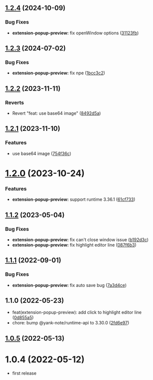 ## [1.2.4](https://github.com/purocean/yank-note-extension/compare/extension-pop-preview-1.2.3...extension-pop-preview-1.2.4) (2024-10-09)


### Bug Fixes

* **extension-popup-preview:** fix openWindow options ([31123fb](https://github.com/purocean/yank-note-extension/commit/31123fb3f66907a4f4b98b64e88d0bff8336ead0))



## [1.2.3](https://github.com/purocean/yank-note-extension/compare/extension-pop-preview-1.2.2...extension-pop-preview-1.2.3) (2024-07-02)


### Bug Fixes

* **extension-popup-preview:** fix npe ([1bcc3c2](https://github.com/purocean/yank-note-extension/commit/1bcc3c27cfe1613ff2f6057b472b41dc75b2cf02))



## [1.2.2](https://github.com/purocean/yank-note-extension/compare/extension-pop-preview-1.2.1...extension-pop-preview-1.2.2) (2023-11-11)


### Reverts

* Revert "feat: use base64 image" ([8492d5a](https://github.com/purocean/yank-note-extension/commit/8492d5a0c1c84991d56b06f9176632f8406d1e26))



## [1.2.1](https://github.com/purocean/yank-note-extension/compare/extension-pop-preview-1.2.0...extension-pop-preview-1.2.1) (2023-11-10)


### Features

* use base64 image ([754f36c](https://github.com/purocean/yank-note-extension/commit/754f36c8da832dadff392c1df9bd79b7921acfe0))



# [1.2.0](https://github.com/purocean/yank-note-extension/compare/extension-pop-preview-1.1.2...extension-pop-preview-1.2.0) (2023-10-24)


### Features

* **extension-popup-preview:** support runtime 3.36.1 ([61cf733](https://github.com/purocean/yank-note-extension/commit/61cf73315031213473568f6dbc4cf4dfb5e9f36c))



## [1.1.2](https://github.com/purocean/yank-note-extension/compare/extension-pop-preview-1.1.1...extension-pop-preview-1.1.2) (2023-05-04)


### Bug Fixes

* **extension-popup-preview:** fix can't close window issue ([b192d3c](https://github.com/purocean/yank-note-extension/commit/b192d3cc4cb2002a49395d7daeca6f4c2ec8076d))
* **extension-popup-preview:** fix highlight editor line ([087f6b3](https://github.com/purocean/yank-note-extension/commit/087f6b3d86620c88d2894dce1b150d2820f52940))



## [1.1.1](https://github.com/purocean/yank-note-extension/compare/extension-pop-preview-1.1.0...extension-pop-preview-1.1.1) (2022-09-01)


### Bug Fixes

* **extension-popup-preview:** fix auto save bug ([7a3d4ce](https://github.com/purocean/yank-note-extension/commit/7a3d4ce8c45d8b53113e0ec9e6f6dea4f2fb3fd7))



## 1.1.0 (2022-05-23)

* feat(extension-popup-preview): add click to highlight editor line ([0d855a5](https://github.com/purocean/yank-note-extension/commit/0d855a5))
* chore: bump @yank-note/runtime-api to 3.30.0 ([2fd6e97](https://github.com/purocean/yank-note-extension/commit/2fd6e97))



## [1.0.5](https://github.com/purocean/yank-note-extension/compare/extension-pop-preview-1.0.4...extension-pop-preview-1.0.5) (2022-05-13)



# 1.0.4 (2022-05-12)

* first release
